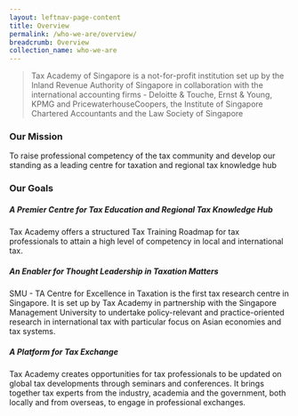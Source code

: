 ```yaml
---
layout: leftnav-page-content
title: Overview
permalink: /who-we-are/overview/
breadcrumb: Overview
collection_name: who-we-are
---
```


> Tax Academy of Singapore is a not-for-profit institution set up by the Inland Revenue Authority of Singapore in collaboration with the international accounting firms - Deloitte & Touche, Ernst & Young, KPMG and PricewaterhouseCoopers, the Institute of Singapore Chartered Accountants and the Law Society of Singapore


### **Our Mission**

To raise professional competency of the tax community and develop our standing as a leading centre for taxation and regional tax knowledge hub

### **Our Goals**

##### **A Premier Centre for Tax Education and Regional Tax Knowledge Hub**

Tax Academy offers a structured Tax Training Roadmap for tax professionals to attain a high level of competency in local and international tax.

##### **An Enabler for Thought Leadership in Taxation Matters**

SMU - TA Centre for Excellence in Taxation is the first tax research centre in Singapore. It is set up by Tax Academy in partnership with the Singapore Management University to undertake policy-relevant and practice-oriented research in international tax with particular focus on Asian economies and tax systems.

##### **A Platform for Tax Exchange**

Tax Academy creates opportunities for tax professionals to be updated on global tax developments through seminars and conferences. It brings together tax experts from the industry, academia and the government, both locally and from overseas, to engage in professional exchanges.